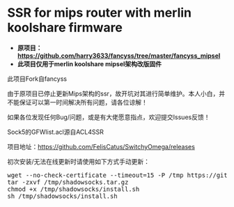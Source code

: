 # SSR for mips router with merlin koolshare firmware
* <b>原项目：https://github.com/harry3633/fancyss/tree/master/fancyss_mipsel</b>
* <b>此项目仅用于merlin koolshare mipsel架构改版固件</b>

此项目Fork自fancyss

由于原项目已停止更新Mips架构的ssr，故开坑对其进行简单维护。本人小白，并不能保证可以第一时间解决所有问题，请各位谅解！

如果各位发现任何Bug/问题，或是有大佬愿意指点，欢迎提交Issues反馈！

Sock5的GFWlist.acl源自ACL4SSR

项目地址：https://github.com/FelisCatus/SwitchyOmega/releases

初次安装/无法在线更新时请使用如下方式手动更新：
<pre>
wget --no-check-certificate --timeout=15 -P /tmp https://github.com/Magic-Xin/ssr_mips/blob/master/shadowsocks.tar.gz
tar -zxvf /tmp/shadowsocks.tar.gz
chmod +x /tmp/shadowsocks/install.sh
sh /tmp/shadowsocks/install.sh
</pre>